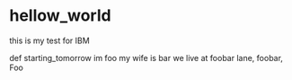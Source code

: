 # hellow_world
this is my test for IBM

def starting_tomorrow
im foo
my wife is bar
we live at foobar lane, foobar, Foo
